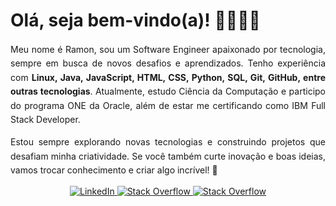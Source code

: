 # Olá, seja bem-vindo(a)! 👨🏻‍💻🌐

<div>
    <div style="text-align: justify; width: 100%; line-height: 1.6;">
        <p>Meu nome é Ramon, sou um Software Engineer apaixonado por tecnologia, sempre em busca de novos desafios e aprendizados. Tenho experiência com <strong style="font-weight: bold;">Linux, Java, JavaScript, HTML, CSS, Python, SQL, Git, GitHub, entre outras tecnologias</strong>. Atualmente, estudo Ciência da Computação e participo do programa ONE da Oracle, além de estar me certificando como IBM Full Stack Developer.</p>
    </div>
    <div style="text-align: justify; width: 100%; line-height: 1.6;">
        <p>Estou sempre explorando novas tecnologias e construindo projetos que desafiam minha criatividade. Se você também curte inovação e boas ideias, vamos trocar conhecimento e criar algo incrível! 🚀
        </p>
    </div>
</div>

<div align="center">
    <a href="https://www.linkedin.com/in/ramonmonda/">
        <img src="https://img.shields.io/badge/LinkedIn-0077B5?style=for-the-badge&logo=linkedin&logoColor=white" alt="LinkedIn"/>
    </a>
    <a href="https://stackoverflow.com/users/22734723/ramonmonda">
        <img src="https://img.shields.io/badge/Stack_Overflow-FE7A16?style=for-the-badge&logo=stack-overflow&logoColor=white" alt="Stack Overflow"/>
    </a>
    <a href="https://leetcode.com/u/ramonmonda/">
        <img src="https://img.shields.io/badge/-LeetCode-FFA116?style=for-the-badge&logo=LeetCode&logoColor=black" alt="Stack Overflow"/>
    </a>

</div>



